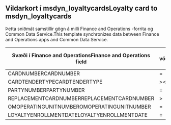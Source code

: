 ## <a name="loyalty-card-to-msdyn_loyaltycards"></a><span data-ttu-id="1c640-101">Vildarkort í msdyn_loyaltycards</span><span class="sxs-lookup"><span data-stu-id="1c640-101">Loyalty card to msdyn_loyaltycards</span></span>

<span data-ttu-id="1c640-102">Þetta sniðmát samstillir gögn á milli Finance and Operations -forrita og Common Data Service.</span><span class="sxs-lookup"><span data-stu-id="1c640-102">This template synchronizes data between Finance and Operations apps and Common Data Service.</span></span>

<span data-ttu-id="1c640-103">Svæði í Finance and Operations</span><span class="sxs-lookup"><span data-stu-id="1c640-103">Finance and Operations field</span></span> | <span data-ttu-id="1c640-104">Gerð vörpunar</span><span class="sxs-lookup"><span data-stu-id="1c640-104">Map type</span></span> | <span data-ttu-id="1c640-105">Annar Dynamics 365 reitur</span><span class="sxs-lookup"><span data-stu-id="1c640-105">Other Dynamics 365 field</span></span> | <span data-ttu-id="1c640-106">Sjálfgildi</span><span class="sxs-lookup"><span data-stu-id="1c640-106">Default value</span></span>
---|---|---|---
<span data-ttu-id="1c640-107">CARDNUMBER</span><span class="sxs-lookup"><span data-stu-id="1c640-107">CARDNUMBER</span></span> | = | <span data-ttu-id="1c640-108">msdyn_cardnumber</span><span class="sxs-lookup"><span data-stu-id="1c640-108">msdyn_cardnumber</span></span> | 
<span data-ttu-id="1c640-109">CARDTENDERTYPE</span><span class="sxs-lookup"><span data-stu-id="1c640-109">CARDTENDERTYPE</span></span> | >< | <span data-ttu-id="1c640-110">msdyn_cardtendertype</span><span class="sxs-lookup"><span data-stu-id="1c640-110">msdyn_cardtendertype</span></span> | 
<span data-ttu-id="1c640-111">PARTYNUMBER</span><span class="sxs-lookup"><span data-stu-id="1c640-111">PARTYNUMBER</span></span> | = | <span data-ttu-id="1c640-112">msdyn_partynumber</span><span class="sxs-lookup"><span data-stu-id="1c640-112">msdyn_partynumber</span></span> | 
<span data-ttu-id="1c640-113">REPLACEMENTCARDNUMBER</span><span class="sxs-lookup"><span data-stu-id="1c640-113">REPLACEMENTCARDNUMBER</span></span> | > | <span data-ttu-id="1c640-114">msdyn_replacementcardnumber</span><span class="sxs-lookup"><span data-stu-id="1c640-114">msdyn_replacementcardnumber</span></span> | 
<span data-ttu-id="1c640-115">OMOPERATINGUNITNUMBER</span><span class="sxs-lookup"><span data-stu-id="1c640-115">OMOPERATINGUNITNUMBER</span></span> | = | <span data-ttu-id="1c640-116">msdyn_operatingunitnumber</span><span class="sxs-lookup"><span data-stu-id="1c640-116">msdyn_operatingunitnumber</span></span> | 
<span data-ttu-id="1c640-117">LOYALTYENROLLMENTDATE</span><span class="sxs-lookup"><span data-stu-id="1c640-117">LOYALTYENROLLMENTDATE</span></span> | = | <span data-ttu-id="1c640-118">msdyn_enrollmentdate</span><span class="sxs-lookup"><span data-stu-id="1c640-118">msdyn_enrollmentdate</span></span> | 
